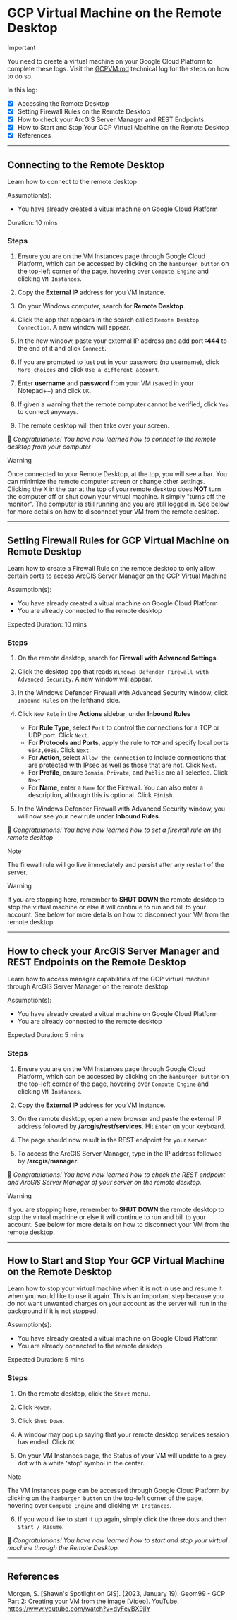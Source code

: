 # GCP Virtual Machine on the Remote Desktop

> [!IMPORTANT]
> You need to create a virtual machine on your Google Cloud Platform to complete these logs. Visit the [GCPVM.md](/GCPVM.md) technical log for the steps on how to do so.

In this log:

- [x] Accessing the Remote Desktop
- [x] Setting Firewall Rules on the Remote Desktop
- [x] How to check your ArcGIS Server Manager and REST Endpoints
- [x] How to Start and Stop Your GCP Virtual Machine on the Remote Desktop
- [x] References

---

## Connecting to the Remote Desktop

Learn how to connect to the remote desktop

Assumption(s):
- You have already created a vitual machine on Google Cloud Platform

Duration: 10 mins

### Steps

1. Ensure you are on the VM Instances page through Google Cloud Platform, which can be accessed by clicking on the ```hamburger button``` on the top-left corner of the page, hovering over ```Compute Engine``` and clicking ```VM Instances```.

2. Copy the **External IP** address for you VM Instance.

3. On your Windows computer, search for **Remote Desktop**.

4. Click the app that appears in the search called ```Remote Desktop Connection```. A new window will appear.

5. In the new window, paste your external IP address and add port **:444** to the end of it and click ```Connect```.

6. If you are prompted to just put in your password (no username), click ```More choices``` and click ```Use a different account```.

7. Enter **username** and **password** from your VM (saved in your Notepad++) and click ```OK```.

8. If given a warning that the remote computer cannot be verified, click ```Yes``` to connect anyways.

9. The remote desktop will then take over your screen.

:tada: *Congratulations! You have now learned how to connect to the remote desktop from your computer*

> [!WARNING]
> Once connected to your Remote Desktop, at the top, you will see a bar. You can minimize the remote computer screen or change other settings. Clicking the X in the bar at the top of your remote desktop does **NOT** turn the computer off or shut down your virtual machine. It simply "turns off the monitor". The computer is still running and you are still logged in.
> See below for more details on how to disconnect your VM from the remote desktop.

---

## Setting Firewall Rules for GCP Virtual Machine on Remote Desktop

Learn how to create a Firewall Rule on the remote desktop to only allow certain ports to access ArcGIS Server Manager on the GCP Virtual Machine

Assumption(s):
- You have already created a vitual machine on Google Cloud Platform
- You are already connected to the remote desktop

Expected Duration: 10 mins

### Steps

1. On the remote desktop, search for **Firewall with Advanced Settings**.

2. Click the desktop app that reads ```Windows Defender Firewall with Advanced Security```. A new window will appear.

3. In the Windows Defender Firewall with Advanced Security window, click ```Inbound Rules``` on the lefthand side.

4. Click ```New Rule``` in the **Actions** sidebar, under **Inbound Rules**
    - For **Rule Type**, select ```Port``` to control the connections for a TCP or UDP port. Click ```Next```.
    - For **Protocols and Ports**, apply the rule to ```TCP``` and specify local ports ```6643,6080```. Click ```Next```.
    - For **Action**, select ```Allow the connection``` to include connections that are protected with IPsec as well as those that are not. Click ```Next```.
    - For **Profile**, ensure ```Domain```, ```Private```, and ```Public``` are all selected. Click ```Next```.
    - For **Name**, enter a ```Name``` for the Firewall. You can also enter a description, although this is optional. Click ```Finish```. 

5. In the Windows Defender Firewall with Advanced Security window, you will now see your new rule under **Inbound Rules**.

:tada: *Congratulations! You have now learned how to set a firewall rule on the remote desktop*
    
> [!NOTE] 
> The firewall rule will go live immediately and persist after any restart of the server. 

> [!WARNING]
> If you are stopping here, remember to **SHUT DOWN** the remote desktop to stop the virtual machine or else it will continue to run and bill to your account.
> See below for more details on how to disconnect your VM from the remote desktop.

---

## How to check your ArcGIS Server Manager and REST Endpoints on the Remote Desktop

Learn how to access manager capabilities of the GCP virtual machine through ArcGIS Server Manager on the remote desktop

Assumption(s):
- You have already created a vitual machine on Google Cloud Platform
- You are already connected to the remote desktop

Expected Duration: 5 mins

### Steps

1. Ensure you are on the VM Instances page through Google Cloud Platform, which can be accessed by clicking on the ```hamburger button``` on the top-left corner of the page, hovering over ```Compute Engine``` and clicking ```VM Instances```.

2. Copy the **External IP** address for you VM Instance.

3. On the remote desktop, open a new browser and paste the external IP address followed by **/arcgis/rest/services**. Hit ```Enter``` on your keyboard.

4. The page should now result in the REST endpoint for your server.

5. To access the ArcGIS Server Manager, type in the IP address followed by **/arcgis/manager**.

:tada: *Congratulations! You have now learned how to check the REST endpoint and ArcGIS Server Manager of your server on the remote desktop.*

> [!WARNING]
> If you are stopping here, remember to **SHUT DOWN** the remote desktop to stop the virtual machine or else it will continue to run and bill to your account.
> See below for more details on how to disconnect your VM from the remote desktop.

---

## How to Start and Stop Your GCP Virtual Machine on the Remote Desktop

Learn how to stop your virtual machine when it is not in use and resume it when you would like to use it again. This is an important step because you do not want unwanted charges on your account as the server will run in the background if it is not stopped.

Assumption(s):
- You have already created a vitual machine on Google Cloud Platform
- You are already connected to the remote desktop

Expected Duration: 5 mins

### Steps 

1. On the remote desktop, click the ```Start``` menu.

2. Click ```Power```.

3. Click ```Shut Down```.

4. A window may pop up saying that your remote desktop services session has ended. Click ```OK```.

5. On your VM Instances page, the Status of your VM will update to a grey dot with a white 'stop' symbol in the center.

> [!NOTE] 
> The VM Instances page can be accessed through Google Cloud Platform by clicking on the ```hamburger button``` on the top-left corner of the page, hovering over ```Compute Engine``` and clicking ```VM Instances```.

6. If you would like to start it up again, simply click the three dots and then ```Start / Resume```.

:tada: *Congratulations! You have now learned how to start and stop your virtual machine through the Remote Desktop.*

---

## References

Morgan, S. [Shawn's Spotlight on GIS]. (2023, January 19). Geom99 - GCP Part 2: Creating your VM from the image [Video]. YouTube. https://www.youtube.com/watch?v=dyFeyBX9jIY
